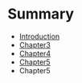 # Summary

* [Introduction](README.md)
* [Chapter3](chapter3.md)
* [Chapter4](chapter4.md)
* [Chapter5](chapter5.md)
* Chapter5

